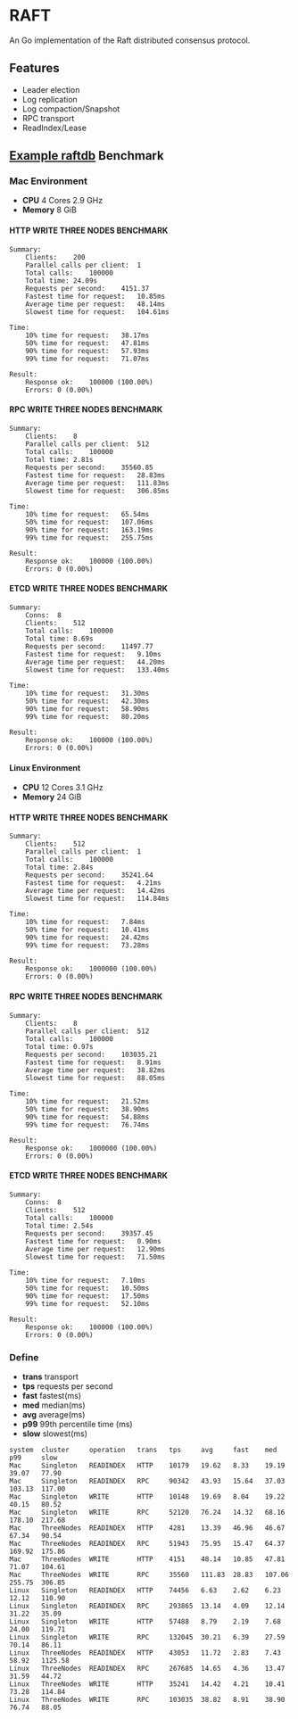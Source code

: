 # RAFT
An Go implementation of the Raft distributed consensus protocol.

## Features

* Leader election
* Log replication
* Log compaction/Snapshot
* RPC transport
* ReadIndex/Lease

## [Example raftdb](https://hslam.com/git/x/raft/src/master/example/raftdb "raftdb") Benchmark


### Mac Environment
* **CPU** 4 Cores 2.9 GHz
* **Memory** 8 GiB

#### HTTP WRITE THREE NODES BENCHMARK
```
Summary:
	Clients:	200
	Parallel calls per client:	1
	Total calls:	100000
	Total time:	24.09s
	Requests per second:	4151.37
	Fastest time for request:	10.85ms
	Average time per request:	48.14ms
	Slowest time for request:	104.61ms

Time:
	10%	time for request:	38.17ms
	50%	time for request:	47.81ms
	90%	time for request:	57.93ms
	99%	time for request:	71.07ms

Result:
	Response ok:	100000 (100.00%)
	Errors:	0 (0.00%)
```

#### RPC WRITE THREE NODES BENCHMARK
```
Summary:
	Clients:	8
	Parallel calls per client:	512
	Total calls:	100000
	Total time:	2.81s
	Requests per second:	35560.85
	Fastest time for request:	28.83ms
	Average time per request:	111.83ms
	Slowest time for request:	306.85ms

Time:
	10%	time for request:	65.54ms
	50%	time for request:	107.06ms
	90%	time for request:	163.19ms
	99%	time for request:	255.75ms

Result:
	Response ok:	100000 (100.00%)
	Errors:	0 (0.00%)
```
#### ETCD WRITE THREE NODES BENCHMARK
```
Summary:
	Conns:	8
	Clients:	512
	Total calls:	100000
	Total time:	8.69s
	Requests per second:	11497.77
	Fastest time for request:	9.10ms
	Average time per request:	44.20ms
	Slowest time for request:	133.40ms

Time:
	10%	time for request:	31.30ms
	50%	time for request:	42.30ms
	90%	time for request:	58.90ms
	99%	time for request:	80.20ms

Result:
	Response ok:	100000 (100.00%)
	Errors:	0 (0.00%)
```
#### Linux Environment
* **CPU** 12 Cores 3.1 GHz
* **Memory** 24 GiB

#### HTTP WRITE THREE NODES BENCHMARK
```
Summary:
	Clients:	512
	Parallel calls per client:	1
	Total calls:	100000
	Total time:	2.84s
	Requests per second:	35241.64
	Fastest time for request:	4.21ms
	Average time per request:	14.42ms
	Slowest time for request:	114.84ms

Time:
	10%	time for request:	7.84ms
	50%	time for request:	10.41ms
	90%	time for request:	24.42ms
	99%	time for request:	73.28ms

Result:
	Response ok:	1000000 (100.00%)
	Errors:	0 (0.00%)
```

#### RPC WRITE THREE NODES BENCHMARK
```
Summary:
	Clients:	8
	Parallel calls per client:	512
	Total calls:	100000
	Total time:	0.97s
	Requests per second:	103035.21
	Fastest time for request:	8.91ms
	Average time per request:	38.82ms
	Slowest time for request:	88.05ms

Time:
	10%	time for request:	21.52ms
	50%	time for request:	38.90ms
	90%	time for request:	54.88ms
	99%	time for request:	76.74ms

Result:
	Response ok:	1000000 (100.00%)
	Errors:	0 (0.00%)
```

#### ETCD WRITE THREE NODES BENCHMARK
```
Summary:
	Conns:	8
	Clients:	512
	Total calls:	100000
	Total time:	2.54s
	Requests per second:	39357.45
	Fastest time for request:	0.90ms
	Average time per request:	12.90ms
	Slowest time for request:	71.50ms

Time:
	10%	time for request:	7.10ms
	50%	time for request:	10.50ms
	90%	time for request:	17.50ms
	99%	time for request:	52.10ms

Result:
	Response ok:	100000 (100.00%)
	Errors:	0 (0.00%)
```

### Define
* **trans**     transport
* **tps**     requests per second
* **fast**     fastest(ms)
* **med**     median(ms)
* **avg**     average(ms)
* **p99**     99th percentile time (ms)
* **slow**     slowest(ms)


```
system  cluster     operation   trans   tps     avg     fast    med     p99     slow
Mac     Singleton   READINDEX   HTTP    10179   19.62   8.33    19.19   39.07   77.90
Mac     Singleton   READINDEX   RPC     90342   43.93   15.64   37.03   103.13  117.00
Mac     Singleton   WRITE       HTTP    10148   19.69   8.04    19.22   40.15   80.52
Mac     Singleton   WRITE       RPC     52120   76.24   14.32   68.16   178.10  217.68
Mac     ThreeNodes  READINDEX   HTTP    4281    13.39   46.96   46.67   67.34   90.54
Mac     ThreeNodes  READINDEX   RPC     51943   75.95   15.47   64.37   169.92  175.86
Mac     ThreeNodes  WRITE       HTTP    4151    48.14   10.85   47.81   71.07   104.61
Mac     ThreeNodes  WRITE       RPC     35560   111.83  28.83   107.06  255.75  306.85
Linux   Singleton   READINDEX   HTTP    74456   6.63    2.62    6.23    12.12   110.90
Linux   Singleton   READINDEX   RPC     293865  13.14   4.09    12.14   31.22   35.09
Linux   Singleton   WRITE       HTTP    57488   8.79    2.19    7.68    24.00   119.71
Linux   Singleton   WRITE       RPC     132045  30.21   6.39    27.59   70.14   86.11
Linux   ThreeNodes  READINDEX   HTTP    43053   11.72   2.83    7.43    58.92   1125.58
Linux   ThreeNodes  READINDEX   RPC     267685  14.65   4.36    13.47   31.59   44.72
Linux   ThreeNodes  WRITE       HTTP    35241   14.42   4.21    10.41   73.28   114.84
Linux   ThreeNodes  WRITE       RPC     103035  38.82   8.91    38.90   76.74   88.05
```